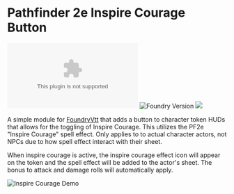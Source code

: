 # Pathfinder 2e Inspire Courage Button
![GitHub release (latest by date)](https://img.shields.io/github/downloads/gsimon2/pf2e-inspire-courage/latest/module.zip)
![Foundry Version](https://img.shields.io/badge/dynamic/json?color=orange&label=Foundry%20Version&query=compatibleCoreVersion&url=https%3A%2F%2Fraw.githubusercontent.com%2Fgsimon2%2Fpf2e-inspire-courage%2Fmain%2Fsrc%2Fmodule.json)
[![](https://img.shields.io/badge/Buy%20Me%20A%20Coffee-%243-blue)](https://www.buymeacoffee.com/gsimon2)

A simple module for [FoundryVtt](https://foundryvtt.com/) that adds a button to character token HUDs that allows for the toggling of Inspire Courage. This utilizes the PF2e "Inspire Courage" spell effect. Only applies to to actual character actors, not NPCs due to how spell effect interact with their sheet.

When inspire courage is active, the inspire courage effect icon will appear on the token and the spell effect will be added to the actor's sheet. The bonus to attack and damage rolls will automatically apply.

![Inspire Courage Demo](./demo.gif)
